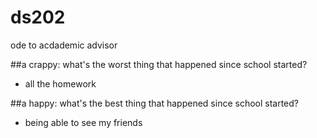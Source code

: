 # ds202
ode to acdademic advisor

##a crappy: what's the worst thing that happened since school started?
- all the homework

##a happy: what's the best thing that happened since school started?
- being able to see my friends
